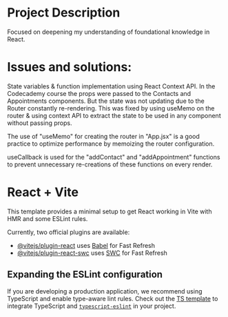 # Project Description
Focused on deepening my understanding of foundational knowledge in React.

# Issues and solutions:
State variables & function implementation using React Context API. In the Codecademy course the props were passed to the Contacts and Appointments components. But the state was not updating due to the Router constantly re-rendering. This was fixed by using useMemo on the router & using context API to extract the state to be used in any component without passing props.

The use of "useMemo" for creating the router in "App.jsx" is a good practice to optimize performance by memoizing the router configuration.

useCallback is used for the "addContact" and "addAppointment" functions to prevent unnecessary re-creations of these functions on every render.


# React + Vite

This template provides a minimal setup to get React working in Vite with HMR and some ESLint rules.

Currently, two official plugins are available:

- [@vitejs/plugin-react](https://github.com/vitejs/vite-plugin-react/blob/main/packages/plugin-react/README.md) uses [Babel](https://babeljs.io/) for Fast Refresh
- [@vitejs/plugin-react-swc](https://github.com/vitejs/vite-plugin-react-swc) uses [SWC](https://swc.rs/) for Fast Refresh

## Expanding the ESLint configuration

If you are developing a production application, we recommend using TypeScript and enable type-aware lint rules. Check out the [TS template](https://github.com/vitejs/vite/tree/main/packages/create-vite/template-react-ts) to integrate TypeScript and [`typescript-eslint`](https://typescript-eslint.io) in your project.
